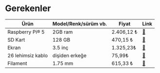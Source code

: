 # Gerekenler

<table>
  <thead>
    <tr>
      <th>Ürün</th>
      <th>Model/Renk/sürüm vb.</th>
      <th>Fiyat</th>
      <th>Link</th>
    </tr>
  </thead>
  <tbody>
    <tr>
      <td>Raspberry Pi® 5</td>
      <td>2GB ram</td>
      <td>2.406,12 
 ₺</td>
      <td><a href="https://www.hepsiburada.com/raspberry-pi-5-pm-HBC00005U7M6L">🔗</a></td>
    </tr>
    <tr>
      <td>SD Kart</td>
      <td>128 GB</td>
      <td>470,15 ₺</td>
      <td><a href="https://www.amazon.com.tr/SanDisk-Ultra-microSDXC-128GB-UHS-1/dp/B08HYFLMFJ/ref=sr_1_4?crid=1Q0JWEWT7DXS0&dib=eyJ2IjoiMSJ9.q8OpcN-y32gdU5UO1tpHvzG2cVHSeO02NLZUicVTFR0LUitZaezpyykBcqVDfboCegC0grkeRrDL7iGHEKLGprkeR1radX6KxuzqBW-hiljHs_BH_StKH1uo5uRu8DmqpCkH4V1huYOq-zBBhFhAEN0Y7RhxHC2N4UEJ_VClLKq7CjaB2uZh83FMC9dTfxlouZfW3j1Ar3noKUCFdDJN2Co7F4DwMKzg262EnEFCLoNjlfvptfn2QXB6QBl8paNZMNCC9Hjfs-mWZS8n4bZEul5lEmaPL0v81qCvdAEwN6E.i1nnIvYKBoPoACgbo1n0S7OdRWdnZVA8Y7bvfd5Psrs&dib_tag=se&keywords=sd%2Bcard&qid=1746295937&s=electronics&sprefix=sd%2Celectronics%2C334&sr=1-4&th=1">🔗</a></td>
    </tr>
    <tr>
      <td>Ekran</td>
      <td>3.5 inç</td>
      <td>1.325,23₺</td>
      <td><a href="https://www.amazon.com.tr/WaveShare-Raspberry-Dokunmatik-Ekran-Birincil/dp/B09RN25BDJ/ref=sr_1_2?__mk_tr_TR=%C3%85M%C3%85%C5%BD%C3%95%C3%91&crid=2SUV97CYFAUPI&dib=eyJ2IjoiMSJ9.8VkFCxbQ2fmXvpnzzPJtesVWADaf-rl3VTF-6ctNIB_GjHj071QN20LucGBJIEps.UcV53obwoElp8XyOq1Pb19f4qluZk8B-BMAkm1vNN20&dib_tag=se&keywords=4+in%C3%A7+raspberry+pi+5+ekran+usb&qid=1746302310&s=electronics&sprefix=4+in%C3%A7+raspberry+pi+5+ekran+usb%2Celectronics%2C94&sr=1-2">🔗</a></td>
    </tr>
    <tr>
      <td>26 lehimsiz kablo</td>
      <td>dişiden erkeğe</td>
      <td>75,99₺</td>
      <td><a href="https://www.amazon.com.tr/Pin-Ayr%C4%B1labilen-Di%C5%9Fi-Erkek-Jumper-Kablo/dp/B0987RQD87/ref=sr_1_1?__mk_tr_TR=%C3%85M%C3%85%C5%BD%C3%95%C3%91&crid=3VZ9E23UZC0X1&dib=eyJ2IjoiMSJ9.GIxQoiZrQaJMw8Oo87ddep30i56JXiCJAjoyDP3jWZbiBg_5mr7fke1IX5IUoZKUWzsPcyclOkTbOokWGY3kHvYB-XfPDiRsMmX3zTkrTFWEl5JHF5-4iPJ0JCIxF8YmMtAgJJDencWiQ4q8y3-4bCQX7_IPu1g_FVdanUUivQWUINMjqfUFuN7xaqWIeByAu8erq2y35O4M_06USVt7hYTw2nq76ivAlNKctAPIFszZ3gUFld_DlLgwMJ4pNpx8LJUAXNile9NxBnXrcKV6gXbFkg8Q8rKE7RIaxLSpB38.bYZ6NQ-gjYe_K_-EHtQQEDt78SJsxlqu3HhSe9nUdY0&dib_tag=se&keywords=di%C5%9Fiden%2Berke%C4%9Fe%2Bkablo&qid=1746302654&s=electronics&sprefix=di%C5%9Fiden%2Berke%C4%9Fe%2Bkablo%2Celectronics%2C104&sr=1-1&th=1">🔗</a></td>
    </tr>
    <tr>
      <td>Filament</td>
      <td>1.75 mm</td>
      <td>615,33 ₺</td>
      <td><a href="https://www.robo90.com/nanelab-hyper-pla-pembe-filament-175mm-1kg">🔗</a></td>
    </tr>
  </tbody>
</table>
